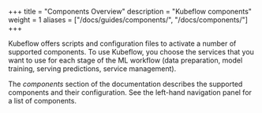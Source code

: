 +++
title = "Components Overview"
description = "Kubeflow components"
weight = 1
aliases = ["/docs/guides/components/", "/docs/components/"]
+++

Kubeflow offers scripts and configuration files to activate a number of
supported components. To use Kubeflow, you choose the services that you want
to use for each stage of the ML workflow (data preparation, model training,
serving predictions, service management).

The *components* section of the documentation describes the supported
components and their configuration. See the left-hand navigation panel for
a list of components.
